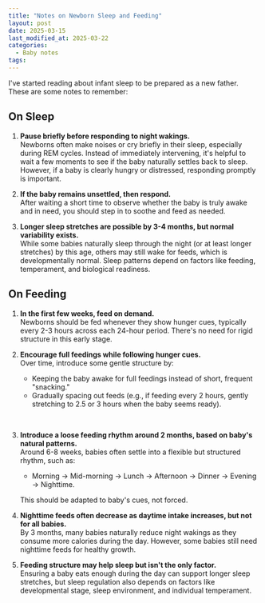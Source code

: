 ```yaml
---
title: "Notes on Newborn Sleep and Feeding"
layout: post
date: 2025-03-15
last_modified_at: 2025-03-22
categories:
  - Baby notes
tags:
---
```


I've started reading about infant sleep to be prepared as a new father.  These are some notes to remember:  

## On Sleep

1. **Pause briefly before responding to night wakings.**  
   Newborns often make noises or cry briefly in their sleep, especially during REM cycles. Instead of immediately intervening, it's helpful to wait a few moments to see if the baby naturally settles back to sleep. However, if a baby is clearly hungry or distressed, responding promptly is important.  

2. **If the baby remains unsettled, then respond.**  
   After waiting a short time to observe whether the baby is truly awake and in need, you should step in to soothe and feed as needed.  

3. **Longer sleep stretches are possible by 3-4 months, but normal variability exists.**  
   While some babies naturally sleep through the night (or at least longer stretches) by this age, others may still wake for feeds, which is developmentally normal. Sleep patterns depend on factors like feeding, temperament, and biological readiness.  

## On Feeding

1. **In the first few weeks, feed on demand.**  
   Newborns should be fed whenever they show hunger cues, typically every 2-3 hours across each 24-hour period. There's no need for rigid structure in this early stage.  

2. **Encourage full feedings while following hunger cues.**  
   Over time, introduce some gentle structure by:  
   - Keeping the baby awake for full feedings instead of short, frequent "snacking."  
   - Gradually spacing out feeds (e.g., if feeding every 2 hours, gently stretching to 2.5 or 3 hours when the baby seems ready).  
<br>

3. **Introduce a loose feeding rhythm around 2 months, based on baby's natural patterns.**  
   Around 6-8 weeks, babies often settle into a flexible but structured rhythm, such as:  
   - Morning → Mid-morning → Lunch → Afternoon → Dinner → Evening → Nighttime.  

   This should be adapted to baby's cues, not forced.  

4. **Nighttime feeds often decrease as daytime intake increases, but not for all babies.**  
   By 3 months, many babies naturally reduce night wakings as they consume more calories during the day. However, some babies still need nighttime feeds for healthy growth.  

5. **Feeding structure may help sleep but isn't the only factor.**  
   Ensuring a baby eats enough during the day can support longer sleep stretches, but sleep regulation also depends on factors like developmental stage, sleep environment, and individual temperament.  
